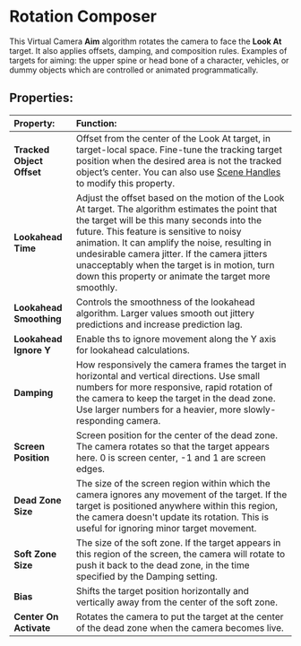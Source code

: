 # Rotation Composer

This Virtual Camera __Aim__ algorithm rotates the camera to face the __Look At__ target. It also applies offsets, damping, and composition rules. Examples of targets for aiming: the upper spine or head bone of a character, vehicles, or dummy objects which are controlled or animated programmatically.

## Properties:

| **Property:** | **Function:** |
|:---|:---|
| **Tracked Object Offset** | Offset from the center of the Look At target, in target-local space. Fine-tune the tracking target position when the desired area is not the tracked object’s center. You can also use [Scene Handles](handles.md) to modify this property. |
| __Lookahead Time__ | Adjust the offset based on the motion of the Look At target. The algorithm estimates the point that the target will be this many seconds into the future. This feature is sensitive to noisy animation. It can amplify the noise, resulting in undesirable camera jitter. If the camera jitters unacceptably when the target is in motion, turn down this property or animate the target more smoothly. |
| __Lookahead Smoothing__ | Controls the smoothness of the lookahead algorithm. Larger values smooth out jittery predictions and increase prediction lag. |
| __Lookahead Ignore Y__ | Enable ths to ignore movement along the Y axis for lookahead calculations. |
| __Damping__ | How responsively the camera frames the target in horizontal and vertical directions. Use small numbers for more responsive, rapid rotation of the camera to keep the target in the dead zone. Use larger numbers for a heavier, more slowly-responding camera.  |
| __Screen Position__ | Screen position for the center of the dead zone. The camera rotates so that the target appears here. 0 is screen center, -1 and 1 are screen edges. |
| __Dead Zone Size__ | The size of the screen region within which the camera ignores any movement of the target. If the target is positioned anywhere within this region, the camera doesn't update its rotation. This is useful for ignoring minor target movement.  |
| __Soft Zone Size__ | The size of the soft zone. If the target appears in this region of the screen, the camera will rotate to push it back to the dead zone, in the time specified by the Damping setting. |
| __Bias__ | Shifts the target position horizontally and vertically away from the center of the soft zone. |
| __Center On Activate__ | Rotates the camera to put the target at the center of the dead zone when the camera becomes live. |

